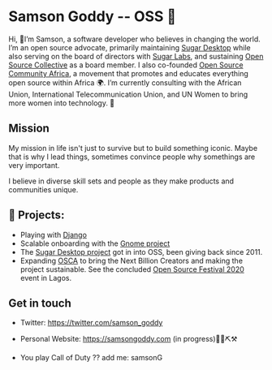 # Samson Goddy -- OSS 🥑
Hi, 👋I’m Samson, a software developer who believes in changing the world. I’m an open source advocate, primarily maintaining [Sugar Desktop](https://github.com/sugarlabs) while also serving on the board of directors with [Sugar Labs](http://sugarlabs.org/), and sustaining  [Open Source Collective](https://www.oscollective.org/) as a board member. I also co-founded  [Open Source Community Africa](https://www.oscafrica.org), a movement that promotes and educates everything open source within Africa 🌍. I’m currently consulting with the African Union, International Telecommunication Union, and UN Women to bring more women into technology. 🚀

## Mission
My mission in life isn't just to survive but to build something iconic. Maybe that is why I  lead things, sometimes convince people why somethings are very important. 

I believe in diverse skill sets and people as they make products and communities unique. 

## 🌱 Projects: 

- Playing with [Django](https://www.djangoproject.com/)
- Scalable onboarding with the [Gnome project](https://gitlab.gnome.org/Teams/Engagement/initiatives/scalable-onboarding)
- The [Sugar Desktop project](https://github.com/sugarlabs) got in into OSS, been giving back since 2011. 
- Expanding [OSCA](https://github.com/oscafrica) to bring the Next Billion Creators and making the project sustainable. See the concluded [Open Source Festival 2020](https://blog.oscafrica.org/the-chronicles-of-open-source-festival-2020-ck84qc32s04zmzns18q5x8fjp) event in Lagos.

## Get in touch
- Twitter: https://twitter.com/samson_goddy
- Personal Website: https://samsongoddy.com (in progress)🚜🔩⛏⚒

- You play Call of Duty ?? add me: samsonG
